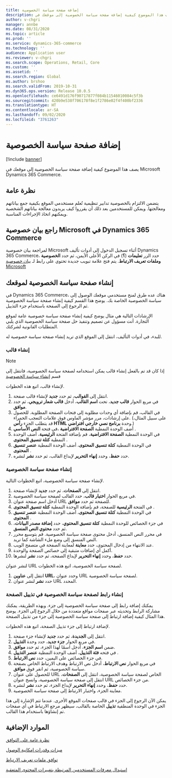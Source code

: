 ```yaml
---
title: إضافة صفحة سياسة الخصوصية
description: يصف هذا الموضوع كيفية إضافة صفحة سياسة الخصوصية إلى موقعك في Microsoft Dynamics 365 Commerce.
author: v-chgri
manager: annbe
ms.date: 08/31/2020
ms.topic: article
ms.prod: ''
ms.service: dynamics-365-commerce
ms.technology: ''
audience: Application user
ms.reviewer: v-chgri
ms.search.scope: Operations, Retail, Core
ms.custom: ''
ms.assetid: ''
ms.search.region: Global
ms.author: brshoo
ms.search.validFrom: 2019-10-31
ms.dyn365.ops.version: Release 10.0.5
ms.openlocfilehash: ce6491d176f90717877f084b11546010084c5f3b
ms.sourcegitcommit: 420b9e538f706178f8e1f2786e02f4f400bf2336
ms.translationtype: HT
ms.contentlocale: ar-SA
ms.lasthandoff: 09/02/2020
ms.locfileid: "3761263"
---
```

# <a name="add-a-privacy-policy-page"></a>إضافة صفحة سياسة الخصوصية


[!include [banner](includes/banner.md)]

يصف هذا الموضوع كيفية إضافة صفحة سياسة الخصوصية إلى موقعك في Microsoft Dynamics 365 Commerce.

## <a name="overview"></a>نظرة عامة

يتضمن الالتزام بالخصوصية تدابير تنظيمية تُعلم مستخدمي الموقع بكيفية جمع بياناتهم ومعالجتها. ويمكن للمستخدمين بعد ذلك أن يقرروا كيف يريدون معالجة بياناتهم الشخصية ويمكنهم اتخاذ الإجراءات المناسبة.

## <a name="review-the-microsoft-privacy-statement-in-dynamics-365-commerce"></a>راجع بيان خصوصية Microsoft في Dynamics 365 Commerce

لمراجعة بيان خصوصية Microsoft أثناء تسجيل الدخول إلى أدوات تأليف Dynamics 365 Commerce، حدد الزر **تعليمات** (**؟**) في الركن الأعلى الأيمن، ثم حدد **الخصوصية وملفات تعريف الارتباط**. يتم فتح علامة تبويب جديدة تحتوي على رابط لـ [بيان خصوصية Microsoft](https://privacy.microsoft.com/privacystatement)

## <a name="build-a-privacy-policy-page-for-your-site"></a>إنشاء صفحة سياسة الخصوصية لموقعك

في Dynamics 365 Commerce، هناك عده طرق لمنح مستخدمي موقعك الوصول إلى سياسة الخصوصية الخاصة بك. يوضح هذا القسم كيفية إنشاء صفحة سياسة الخصوصية ثم الرجوع إلى الصفحة باستخدام جزء التذييل.

الإرشادات التالية هي مثال يوضح كيفية إنشاء صفحة سياسة خصوصية عامة لموقع التجارة. أنت مسؤول عن تصميم وتنفيذ حل صفحة سياسة الخصوصية الذي يلبي المتطلبات القانونية لشركتك.

للبدء، في أدوات التأليف، انتقل إلى الموقع الذي تريد إنشاء صفحة سياسة خصوصية له.

### <a name="create-a-template"></a>إنشاء قالب

> [!NOTE]
> إذا كان قد تم بالفعل إنشاء قالب يمكن استخدامه لصفحة سياسة الخصوصية، فانتقل إلى قسم [إنشاء سياسة الخصوصية](#build-a-privacy-policy-page)

لإنشاء قالب، اتبع هذه الخطوات.

1. انتقل إلى **القوالب**، ثم حدد **جديد** لإنشاء قالب صفحة.
1. في مربع الحوار **قالب جديد**، تحت **اسم القالب**، أدخل **قالب شعار ترويجي**، ثم حدد **موافق**.
1. في القالب، قم بإضافة أي وحدات مطلوبة إلى فتحات الصفحة المطلوبة. للحصول على إرشادات، مرر مؤشر الماوس فوق علامات التعجب الحمراء. (على سبيل المثال، قد يتطلب الجزء **رأس HTML** وحدة **برنامج نصي خارجي افتراضي**.)
1. في فتحة **النص الأساسي‏‎**، أضف الوحدة النمطية **الصفحة الافتراضية** .
1. في الوحدة النمطية **الصفحة الافتراضية**، قم بإضافة الفتحة **الرئيسية**، أضف الوحدة النمطية **كتلة تنسيق المحتوى** .
1. في الوحدة النمطية **كتلة تنسيق المحتوى**، أضف الوحدة النمطية **عنصر تنسيق المحتوى** .
1. حدد **حفظ**، وحدد **إنهاء التحرير** لإيداع القالب، ثم حدد **نشر** لنشره.

### <a name="build-a-privacy-policy-page"></a>إنشاء صفحة سياسة الخصوصية

لإنشاء صفحة سياسة الخصوصية، اتبع الخطوات التالية.

1. انتقل إلى **الصفحات**، ثم حدد **جديد** لإنشاء صفحة.
1. في مربع الحوار **اختيار قالب**، حدد القالب لصفحة سياسة الخصوصية.
1. أدخل اسم صفحة عنوان URL للصفحة ثم حدد **موافق**. 
1. في الفتحة **الرئيسية** للصفحة، قم بإضافة الوحدة النمطية **كتلة تنسيق المحتوى** .
1. في الوحدة النمطية **كتلة تنسيق المحتوى**، أضف الوحدة النمطية **عنصر تنسيق المحتوى** .
1. في جزء الخصائص للوحدة النمطية **كتلة تنسيق المحتوي**، حدد **إضافة مصدر البيانات**، ثم حدد **محتوي النص المنسق**.
1. في محرر النص المنسق، أدخل محتوى صفحة سياسة الخصوصية. قم بتوسيع محرر النص المنسق إلى وضع ملء الشاشة كما تريد.
1. عند الانتهاء من إدخال المحتوى، حدد **معاينة** لمعاينة الصفحة في متصفح الويب.
1. أكمل أي إضافات متبقية إلى خصائص الصفحة والوحدة.
1. حدد **حفظ**، وحدد **إنهاء التحرير** لإيداع الصفحة، ثم حدد **نشر** لنشرها.

لنشر عنوان URL لصفحة سياسة الخصوصية، اتبع هذه الخطوات.

1. انتقل إلى **عناوين URL**، وحدد عنوان URL لصفحة سياسة الخصوصية.
1. حدد **نشر** لنشر عنوان URL المحدد.

### <a name="create-a-link-to-the-privacy-policy-page-in-a-footer"></a>إنشاء رابط لصفحة سياسة الخصوصية في تذييل الصفحة

يمكنك إضافة رابط إلى صفحة سياسة الخصوصية إلى جزء. وبهذه الطريقة، يمكنك مشاركة الرابط وتحديثه عبر صفحات مواقع متعددة من خلال الرجوع إلى الجزء. يوضح هذا المثال كيفية إضافة ارتباط إلى صفحة سياسة الخصوصية إلى جزء من تذييل الصفحة.

لإضافة ارتباط إلى جزء تذييل الصفحة، اتبع هذه الخطوات.

1. انتقل إلى **الجديدة**، ثم حدد **جديد** لإنشاء جزء صفحة.
1. في مربع الحوار **جزء جديد**، حدد وحدة **التذييل**.
1. ضمن **اسم الجزء**، أدخل اسمًا لهذا الجزء، ثم حدد **موافق**.
1. في فتحه **فئة التذييل**، أضف الوحدة النمطية **عنصر التذييل** .
1. في جزء الخصائص على اليمين، حدد **نص الارتباط**.
1. في مربع الحوار **نص الارتباط**، أدخل نص الارتباط وهدف الارتباط الخاص بصفحة سياسة الخصوصية، ثم انقر فوق **موافق**.
1. للحصول على عنوان URL الخاص لصفحة سياسة الخصوصية، انتقل إلى **الصفحات**، انتقل إلى صفحة سياسة الخصوصية، وانسخ عنوان URL من جزء الخصائص.
1. حدد **حفظ**، وحدد **إنهاء التحرير** لإيداع الجزء، ثم حدد **نشر** لنشره.
1. معاينة الجزء، واختبار الارتباط إلى صفحة سياسة الخصوصية.

يمكن الآن الرجوع إلى الجزء في قالب صفحات الموقع الأخرى. عندما تتم الإشارة إلى هذا الجزء في الوحدة المنطقية **تذييل** الخاصة بالقالب، سيظهر مرجع الارتباط في أي صفحات تم إنشاؤها باستخدام هذا القالب.

## <a name="additional-resources"></a>الموارد الإضافية

[‏‫نظرة عامة على التوافق](compliance-overview.md)

[ميزات وقدرات إمكانية الوصول](accessibility.md)

[توافق ملفات تعريف الارتباط](cookie-compliance.md)

[استبدال معرفات المستخدمين المرتبطة بتغييرات المحتوى المتعقبة](replace-IDs-tracked-changes.md)
